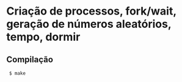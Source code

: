 # Criação de processos, fork/wait, geração de números aleatórios, tempo, dormir

## Compilação
```
 $ make
```


